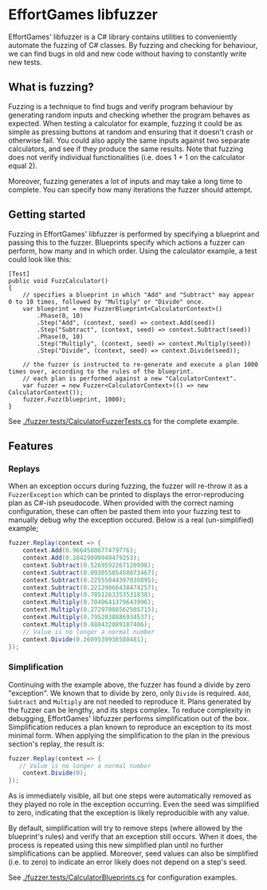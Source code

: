 # EffortGames libfuzzer

EffortGames' libfuzzer is a C# library contains utilities to conveniently automate the fuzzing of C# classes. By fuzzing and checking for behaviour, we can find bugs in old and new code without having to constantly write new tests.

## What is fuzzing?

Fuzzing is a technique to find bugs and verify program behaviour by generating random inputs and checking whether the program behaves as expected. When testing a calculator for example, fuzzing it could be as simple as pressing buttons at random and ensuring that it doesn't crash or otherwise fail. You could also apply the same inputs against two separate calculators, and see if they produce the same results. Note that fuzzing does not verify individual functionalities (i.e. does 1 + 1 on the calculator equal 2).

Moreover, fuzzing generates a lot of inputs and may take a long time to complete. You can specify how many iterations the fuzzer should attempt.

## Getting started

Fuzzing in EffortGames' libfuzzer is performed by specifying a blueprint and passing this to the fuzzer. Blueprints specify which actions a fuzzer can perform, how many and in which order. Using the calculator example, a test could look like this:

```
[Test]
public void FuzzCalculator()
{
    // specifies a blueprint in which "Add" and "Subtract" may appear 0 to 10 times, followed by "Multiply" or "Divide" once.
    var blueprint = new FuzzerBlueprint<CalculatorContext>()
        .Phase(0, 10)
        .Step("Add", (context, seed) => context.Add(seed))
        .Step("Subtract", (context, seed) => context.Subtract(seed))
        .Phase(0, 10)
        .Step("Multiply", (context, seed) => context.Multiply(seed))
        .Step("Divide", (context, seed) => context.Divide(seed));

    // the fuzzer is instructed to re-generate and execute a plan 1000 times over, according to the rules of the blueprint.
    // each plan is performed against a new "CalculatorContext".
    var fuzzer = new Fuzzer<CalculatorContext>(() => new CalculatorContext());
    fuzzer.Fuzz(blueprint, 1000);
}
```

See [./fuzzer.tests/CalculatorFuzzerTests.cs](./fuzzer.tests/CalculatorFuzzerTests.cs) for the complete example.

## Features

### Replays

When an exception occurs during fuzzing, the fuzzer will re-throw it as a `FuzzerException` which can be printed to displays the error-reproducing plan as C#-ish pseudocode. When provided with the correct naming configuration, these can often be pasted them into your fuzzing test to manually debug why the exception occured. Below is a real (un-simplified) example;

```c#
fuzzer.Replay(context => {
    context.Add(0.9664580677479776);
    context.Add(0.28429890949479253);
    context.Subtract(0.5269592267120998);
    context.Subtract(0.09305505458873467);
    context.Subtract(0.22555044397038895);
    context.Subtract(0.22129066438474257);
    context.Multiply(0.7851263353531838);
    context.Multiply(0.7049641379643996);
    context.Multiply(0.27297008562505715);
    context.Multiply(0.7952038886934537);
    context.Multiply(0.888432089187406);
    // Value is no longer a normal number
    context.Divide(0.2609539936580481);
});
```

### Simplification

Continuing with the example above, the fuzzer has found a divide by zero "exception". We known that to divide by zero, only `Divide` is required. `Add`, `Subtract` and `Multiply` are not needed to reproduce it. Plans generated by the fuzzer can be lengthy, and its steps complex. To reduce complexity in debugging, EffortGames' libfuzzer performs simplification out of the box. Simplification reduces a plan known to reproduce an exception to its most minimal form. When applying the simplification to the plan in the previous section's replay, the result is:

```c#
fuzzer.Replay(context => {
   // Value is no longer a normal number
    context.Divide(0);
});
```

As is immediately visible, all but one steps were automatically removed as they played no role in the exception occurring. Even the seed was simplified to zero, indicating that the exception is likely reproducible with any value.

By default, simplification will try to remove steps (where allowed by the blueprint's rules) and verify that an exception still occurs. When it does, the process is repeated using this new simplified plan until no further simplifications can be applied. Moreover, seed values can also be simplified (i.e. to zero) to indicate an error likely does not depend on a step's seed.

See [./fuzzer.tests/CalculatorBlueprints.cs](./fuzzer.tests/CalculatorBlueprints.cs) for configuration examples.
